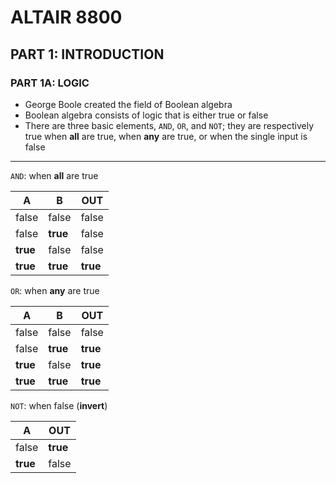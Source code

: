 # ALTAIR 8800

## PART 1: INTRODUCTION

### PART 1A: LOGIC

- George Boole created the field of Boolean algebra
- Boolean algebra consists of logic that is either true or false
- There are three basic elements, `AND`, `OR`, and `NOT`; they are respectively true when __all__ are true, when __any__ are true, or when the single input is false

---

`AND`: when __all__ are true

| A        | B        | OUT      |
|----------|----------|----------|
| false    | false    | false    |
| false    | __true__ | false    |
| __true__ | false    | false    |
| __true__ | __true__ | __true__ |

`OR`: when __any__ are true

| A        | B        | OUT      |
|----------|----------|----------|
| false    | false    | false    |
| false    | __true__ | __true__ |
| __true__ | false    | __true__ |
| __true__ | __true__ | __true__ |

`NOT`: when false (__invert__)

| A        | OUT      |
|----------|----------|
| false    | __true__ |
| __true__ | false    |
